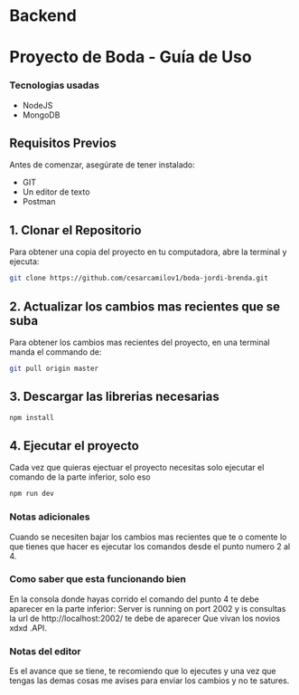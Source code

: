 # Backend 

# Proyecto de Boda - Guía de Uso

### Tecnologias usadas
* NodeJS
* MongoDB

## Requisitos Previos

Antes de comenzar, asegúrate de tener instalado:

- GIT
- Un editor de texto
- Postman

## 1. Clonar el Repositorio

Para obtener una copia del proyecto en tu computadora, abre la terminal y ejecuta:

```bash
git clone https://github.com/cesarcamilov1/boda-jordi-brenda.git
```

## 2. Actualizar los cambios mas recientes que se suba

Para obtener los cambios mas recientes del proyecto, en una terminal manda el commando de:

```bash
git pull origin master
```

## 3. Descargar las librerias necesarias 

```bash
npm install
```

## 4. Ejecutar el proyecto
Cada vez que quieras ejectuar el proyecto necesitas solo ejecutar el comando de la parte inferior, solo eso

```bash
npm run dev
```

### Notas adicionales 
Cuando se necesiten bajar los cambios mas recientes que te o comente lo que tienes que hacer es ejecutar los comandos desde el punto numero 2 al 4.

### Como saber que esta funcionando bien
En la consola donde hayas corrido el comando del punto 4 te debe aparecer en la parte inferior: Server is running on port 2002 y is consultas la 
url de http://localhost:2002/ te debe de aparecer Que vivan los novios xdxd .API.

### Notas del editor 
Es el avance que se tiene, te recomiendo que lo ejecutes y una vez que tengas las demas cosas me avises para enviar los cambios y no te satures.





